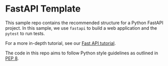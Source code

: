 # FastAPI Template

This sample repo contains the recommended structure for a Python FastAPI project. In this sample, we use `fastapi` to build a web application and the `pytest` to run tests.

For a more in-depth tutorial, see our [Fast API tutorial](https://code.visualstudio.com/docs/python/tutorial-fastapi).

The code in this repo aims to follow Python style guidelines as outlined in [PEP 8](https://peps.python.org/pep-0008/).

